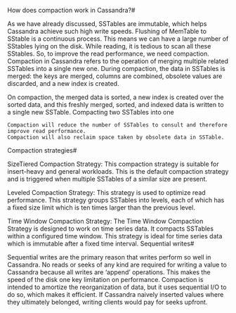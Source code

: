 How does compaction work in Cassandra?#

As we have already discussed, SSTables are immutable, which helps Cassandra achieve such high write speeds. Flushing of MemTable to SStable is a continuous process. This means we can have a large number of SStables lying on the disk. While reading, it is tedious to scan all these SStables. So, to improve the read performance, we need compaction. Compaction in Cassandra refers to the operation of merging multiple related SSTables into a single new one. During compaction, the data in SSTables is merged: the keys are merged, columns are combined, obsolete values are discarded, and a new index is created.

On compaction, the merged data is sorted, a new index is created over the sorted data, and this freshly merged, sorted, and indexed data is written to a single new SSTable.
Compacting two SSTables into one

    Compaction will reduce the number of SSTables to consult and therefore improve read performance.
    Compaction will also reclaim space taken by obsolete data in SSTable.

Compaction strategies#

SizeTiered Compaction Strategy: This compaction strategy is suitable for insert-heavy and general workloads. This is the default compaction strategy and is triggered when multiple SSTables of a similar size are present.

Leveled Compaction Strategy: This strategy is used to optimize read performance. This strategy groups SSTables into levels, each of which has a fixed size limit which is ten times larger than the previous level.

Time Window Compaction Strategy: The Time Window Compaction Strategy is designed to work on time series data. It compacts SSTables within a configured time window. This strategy is ideal for time series data which is immutable after a fixed time interval.
Sequential writes#

Sequential writes are the primary reason that writes perform so well in Cassandra. No reads or seeks of any kind are required for writing a value to Cassandra because all writes are ‘append’ operations. This makes the speed of the disk one key limitation on performance. Compaction is intended to amortize the reorganization of data, but it uses sequential I/O to do so, which makes it efficient. If Cassandra naively inserted values where they ultimately belonged, writing clients would pay for seeks upfront.
